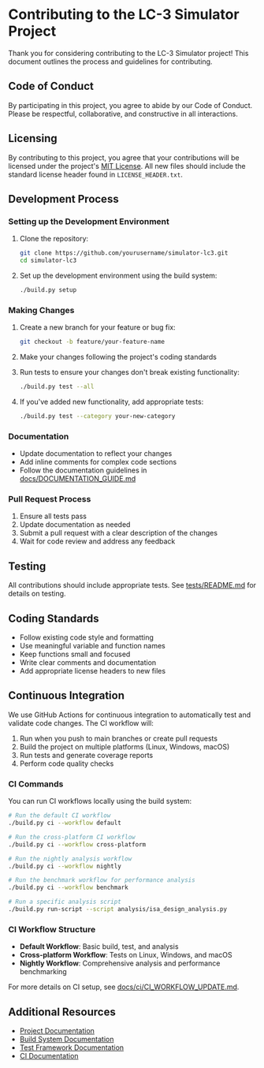 # Contributing to the LC-3 Simulator Project

Thank you for considering contributing to the LC-3 Simulator project! This document outlines the process and guidelines for contributing.

## Code of Conduct

By participating in this project, you agree to abide by our Code of Conduct. Please be respectful, collaborative, and constructive in all interactions.

## Licensing

By contributing to this project, you agree that your contributions will be licensed under the project's [MIT License](LICENSE). All new files should include the standard license header found in `LICENSE_HEADER.txt`.

## Development Process

### Setting up the Development Environment

1. Clone the repository:

   ```bash
   git clone https://github.com/yourusername/simulator-lc3.git
   cd simulator-lc3
   ```

2. Set up the development environment using the build system:

   ```bash
   ./build.py setup
   ```

### Making Changes

1. Create a new branch for your feature or bug fix:

   ```bash
   git checkout -b feature/your-feature-name
   ```

2. Make your changes following the project's coding standards

3. Run tests to ensure your changes don't break existing functionality:

   ```bash
   ./build.py test --all
   ```

4. If you've added new functionality, add appropriate tests:

   ```bash
   ./build.py test --category your-new-category
   ```

### Documentation

- Update documentation to reflect your changes
- Add inline comments for complex code sections
- Follow the documentation guidelines in [docs/DOCUMENTATION_GUIDE.md](docs/DOCUMENTATION_GUIDE.md)

### Pull Request Process

1. Ensure all tests pass
2. Update documentation as needed
3. Submit a pull request with a clear description of the changes
4. Wait for code review and address any feedback

## Testing

All contributions should include appropriate tests. See [tests/README.md](tests/README.md) for details on testing.

## Coding Standards

- Follow existing code style and formatting
- Use meaningful variable and function names
- Keep functions small and focused
- Write clear comments and documentation
- Add appropriate license headers to new files

## Continuous Integration

We use GitHub Actions for continuous integration to automatically test and validate code changes. The CI workflow will:

1. Run when you push to main branches or create pull requests
2. Build the project on multiple platforms (Linux, Windows, macOS)
3. Run tests and generate coverage reports
4. Perform code quality checks

### CI Commands

You can run CI workflows locally using the build system:

```bash
# Run the default CI workflow
./build.py ci --workflow default

# Run the cross-platform CI workflow
./build.py ci --workflow cross-platform

# Run the nightly analysis workflow
./build.py ci --workflow nightly

# Run the benchmark workflow for performance analysis
./build.py ci --workflow benchmark

# Run a specific analysis script
./build.py run-script --script analysis/isa_design_analysis.py
```

### CI Workflow Structure

- **Default Workflow**: Basic build, test, and analysis
- **Cross-platform Workflow**: Tests on Linux, Windows, and macOS
- **Nightly Workflow**: Comprehensive analysis and performance benchmarking

For more details on CI setup, see [docs/ci/CI_WORKFLOW_UPDATE.md](docs/ci/CI_WORKFLOW_UPDATE.md).

## Additional Resources

- [Project Documentation](docs/README.md)
- [Build System Documentation](build_system/README.md)
- [Test Framework Documentation](tests/README.md)
- [CI Documentation](docs/ci/CI_WORKFLOW_UPDATE.md)
